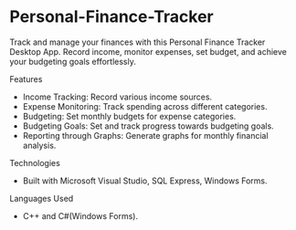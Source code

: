 # Personal-Finance-Tracker
Track and manage your finances with this Personal Finance Tracker Desktop App. Record income, monitor expenses, set budget, and achieve your budgeting goals effortlessly. 

Features
- Income Tracking: Record various income sources.
- Expense Monitoring: Track spending across different categories.
- Budgeting: Set monthly budgets for expense categories.
- Budgeting Goals: Set and track progress towards budgeting goals.
- Reporting through Graphs: Generate graphs for monthly financial analysis.

Technologies
- Built with Microsoft Visual Studio, SQL Express, Windows Forms.

Languages Used
- C++ and C#(Windows Forms).
